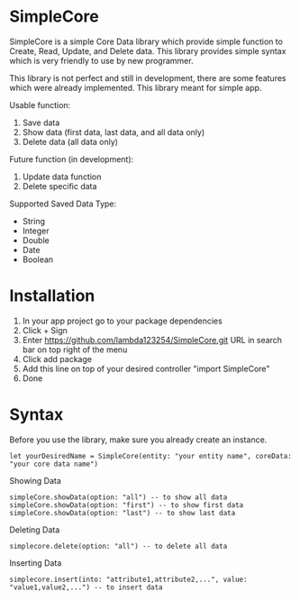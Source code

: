 # SimpleCore

SimpleCore is a simple Core Data library which provide simple function to Create, Read, Update, and Delete data. This library provides simple syntax which is very friendly to use by new programmer.

This library is not perfect and still in development, there are some features which were already implemented. This library meant for simple app.

Usable function:
1. Save data
2. Show data (first data, last data, and all data only)
3. Delete data (all data only)

Future function (in development):
1. Update data function
2. Delete specific data

Supported Saved Data Type:
- String
- Integer
- Double
- Date
- Boolean

# Installation
1. In your app project go to your package dependencies
2. Click + Sign
3. Enter https://github.com/lambda123254/SimpleCore.git URL in search bar on top right of the menu
4. Click add package
5. Add this line on top of your desired controller "import SimpleCore"
6. Done

# Syntax
Before you use the library, make sure you already create an instance.
```
let yourDesiredName = SimpleCore(entity: "your entity name", coreData: "your core data name")
```


Showing Data
```
simpleCore.showData(option: "all") -- to show all data
simpleCore.showData(option: "first") -- to show first data
simpleCore.showData(option: "last") -- to show last data

```

Deleting Data
```
simplecore.delete(option: "all") -- to delete all data

```
Inserting Data
```
simplecore.insert(into: "attribute1,attribute2,...", value: "value1,value2,...") -- to insert data

```


